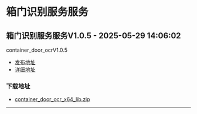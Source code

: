 # 箱门识别服务服务
## 箱门识别服务服务V1.0.5 - 2025-05-29 14:06:02
container_door_ocrV1.0.5
*  [发布地址](https://github.com/jadehh/ContainerDoorOCR/releases/tag/container_door_ocrV1.0.5)
*  [详细地址](https://github.com/jadehh/jadehh_file/releases/tag/container_door_ocrV1.0.5)
### 下载地址
* [container_door_ocr_x64_lib.zip](https://github.com/jadehh/jadehh_file/releases/download/container_door_ocrV1.0.5/container_door_ocr_x64_lib.zip)
----